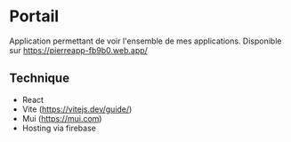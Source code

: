# Portail

Application permettant de voir l'ensemble de mes applications.
Disponible sur https://pierreapp-fb9b0.web.app/

## Technique

- React
- Vite (https://vitejs.dev/guide/)
- Mui (https://mui.com)
- Hosting via firebase

